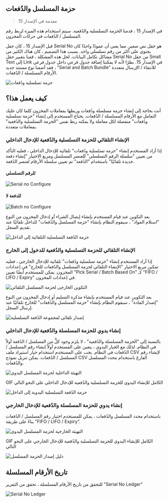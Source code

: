 ## حزمة المسلسل والدُفعات

> مقدمة في الإصدار 15

في الإصدار 15 ، قدمنا ​​الحزمة التسلسلية والدُفعية. سيتم استخدام هذه الميزة لربط رقم المسلسل / الدُفعات في حركات المخزون.

قبل الإصدار 15 ، كان حقل Serial No هو حقل نص صغير. مما يعني أن عمودًا واحدًا كان يحتوي على أكثر من رقم تسلسلي واحد. بسبب هذا التصميم ، كان هناك الكثير من مشاكل تكامل البيانات. لحل هذه المشكلة ، قمنا بتغيير حقل Serial No من حقل Small Text إلى Link في الإصدار 15. نظرًا لأنه لا يمكننا إضافة جدول فرعي داخل جدول فرعي ، فقد أضفنا نوع مستند جديد "Serial and Batch Bundle" للانتقاء / الإرسال متعددة الأرقام المسلسلة / الدُفعات.

![حزمة تسلسلية ودُفعات](https://docs.erpnext.com/private/files/serial-and-batch-bundle.png)

## كيف يعمل هذا؟

أنت بحاجة إلى إنشاء حزمة مسلسلة ودُفعات وربطها بمعاملات المخزون كلما كان عليك التعامل مع الأرقام المسلسلة / الدُفعات. يحتاج المستخدم إلى إنشاء "حزمة تسلسلية ودُفعات" منفصلة لكل معاملة ولا يمكنه ربط نفس "الحزمة التسلسلية والدُفعية" بمعاملات متعددة.

### الإنشاء التلقائي للحزمة التسلسلية والدُفعية للإدخال الداخلي

إذا أراد المستخدم إنشاء "حزمة تسلسلية ودُفعات" تلقائية للإدخال الداخلي ، فعليه التأكد من تعيين "سلسلة الرقم التسلسلي" للعنصر المسلسل ومربع الاختيار "إنشاء دفعة جديدة تلقائيًا" باستخدام "الدُفعة" تم تعيين سلسلة الأرقام لعنصر الدُفعة.

#### للرقم التسلسلي

![Serial no Configure](https://docs.erpnext.com/private/files/auto-serial-creation.png)

#### للدفعة لا

![Batch no Configure](https://docs.erpnext.com/private/files/auto-batch-creation.png)

بعد التكوين عند قيام المستخدم بإنشاء إيصال الشراء أو إدخال المخزون من النوع "استلام المواد" ، سيقوم النظام بإنشاء "حزمة المسلسل والدُفعات" للداخل تلقائيًا عند تقديم السجل.

![حزمة الدُفعة التسلسلية التلقائية إلى الداخل](https://docs.erpnext.com/private/files/auto-create-serial-batch-for-inward.gif)

### الإنشاء التلقائي للحزمة التسلسلية والدُفعية للدخول إلى الخارج

إذا أراد المستخدم إنشاء "حزمة تسلسلية ودُفعات" تلقائية للإدخال الخارجي ، فعليه تمكين مربع الاختيار "الإنشاء التلقائي لحزمة المسلسل والدُفعات للخارج" في إعدادات المخزون. يمكن للمستخدم أيضًا تعيين "Pick Serial / Batch Based On" كـ "FIFO / LIFO / Expiry" في إعدادات المخزون.

![التكوين الخارجى لحزمة المسلسل التلقائي](https://docs.erpnext.com/private/files/auto-outward-configuration.png)

بعد التكوين عند قيام المستخدم بإنشاء مذكرة التسليم أو إدخال المخزون من النوع "إصدار المادة" ، سيقوم النظام بإنشاء "حزمة المسلسل والدُفعات" للخارج تلقائيًا عند إرسال السجل.

![إصدار تلقائي لمجموعة الدُفعة التسلسلية](https://docs.erpnext.com/private/files/auto-create-serial-batch-for-outward.gif)

### إنشاء يدوي للحزمة المسلسلة والدُفعية للإدخال الداخلي

بالنسبة إلى "الحزمة المسلسلة والدُفعية" ، لا يلزم وجود كلٍّ من المسلسل / الدُفعة أولاً في النظام. لذلك مع الخيار اليدوي ، يتعين على المستخدم أولاً إنشاء رقم المسلسل / الدُفعات في النظام. يجب على المستخدم استخدام خيار استيراد ملف CSV لإنشاء رقم المسلسل / الدُفعات. يمكن تنزيل نموذج CSV الفارغ باستخدام محدد المسلسل والدُفعات.

![التهيئة الداخلية لحزمة المسلسل اليدوي](https://docs.erpnext.com/private/files/create-using-csv.png)

GIF الكامل للإنشاء اليدوي للحزمة التسلسلية والدُفعية للإدخال الداخلي على النحو التالي

![حزمة الدُفعة التسلسلية اليدوية إلى الداخل](https://docs.erpnext.com/private/files/manually-create-serial-no-inward.gif)

### إنشاء يدوي للحزمة المسلسلة والدُفعية للإدخال الخارجي

باستخدام محدد المسلسل والدُفعات ، يمكن للمستخدم اختيار رقم المسلسل / الدُفعات بناءً على طريقة "FIFO / LIFO / Expiry".

![التهيئة الخارجية لحزمة المسلسل اليدوي](https://docs.erpnext.com/private/files/serial-batch-selector-outward.png)

GIF الكامل للإنشاء اليدوي للحزمة التسلسلية والدُفعية للإدخال الخارجي على النحو التالي

![دليل إصدار الحزمة المسلسل](https://docs.erpnext.com/private/files/manually-create-serial-no-outtward.gif)

## تاريخ الأرقام المسلسلة

للتحقق من تاريخ الأرقام المسلسلة ، تحقق من التقرير "Serial No Ledger"

![Serial No Ledger](https://docs.erpnext.com/private/files/serial-no-ledger-report.png)